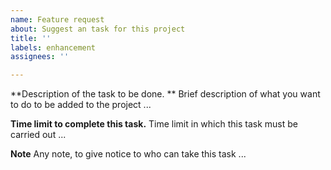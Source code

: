 ```yaml
---
name: Feature request
about: Suggest an task for this project
title: ''
labels: enhancement
assignees: ''

---
```


**Description of the task to be done. **
Brief description of what you want to do to be added to the project ...

**Time limit to complete this task.**
Time limit in which this task must be carried out ...

**Note**
Any note, to give notice to who can take this task ...
